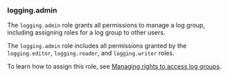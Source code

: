 ### logging.admin

The `logging.admin` role grants all permissions to manage a log group, including assigning roles for a log group to other users.

The `logging.admin` role includes all permissions granted by the `logging.editor`, `logging.reader`, and `logging.writer` roles.

To learn how to assign this role, see [Managing rights to access log groups](../logging/operations/access-rights.md).
